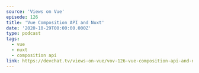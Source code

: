 ```yaml
---
source: 'Views on Vue'
episode: 126
title: 'Vue Composition API and Nuxt'
date: '2020-10-29T00:00:00.000Z'
type: podcast
tags:
  - vue
  - nuxt
  - composition api
link: https://devchat.tv/views-on-vue/vov-126-vue-composition-api-and-nuxt-with-daniel-roe/
---
```

